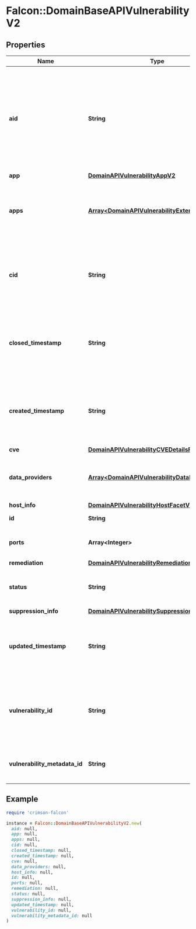 # Falcon::DomainBaseAPIVulnerabilityV2

## Properties

| Name | Type | Description | Notes |
| ---- | ---- | ----------- | ----- |
| **aid** | **String** | Asset ID for which the vulnerability has been detected. For managed assets it can correspond to the sensor ID, for unmanaged assets can be a stand alone ID |  |
| **app** | [**DomainAPIVulnerabilityAppV2**](DomainAPIVulnerabilityAppV2.md) |  | [optional] |
| **apps** | [**Array&lt;DomainAPIVulnerabilityExtendedAppV2&gt;**](DomainAPIVulnerabilityExtendedAppV2.md) | Provide details related to the products for which a the vulnerability has been detected | [optional] |
| **cid** | **String** | Contains the customer identifier associated with the asset for which the vulnerability has been detected |  |
| **closed_timestamp** | **String** | A timestamp corresponding to the point in time when the vulnerability has no longer been detected (eg: it got fixed) | [optional] |
| **created_timestamp** | **String** | A timestamp corresponding to the point in time when the vulnerability has been created (detected) in our system |  |
| **cve** | [**DomainAPIVulnerabilityCVEDetailsFacetV2**](DomainAPIVulnerabilityCVEDetailsFacetV2.md) |  | [optional] |
| **data_providers** | [**Array&lt;DomainAPIVulnerabilityDataProviderV1&gt;**](DomainAPIVulnerabilityDataProviderV1.md) | Contains information about the vulnerability data providers of this entity | [optional] |
| **host_info** | [**DomainAPIVulnerabilityHostFacetV2**](DomainAPIVulnerabilityHostFacetV2.md) |  | [optional] |
| **id** | **String** | Vulnerability unique ID |  |
| **ports** | **Array&lt;Integer&gt;** | Contains ports that the vulnerability affects | [optional] |
| **remediation** | [**DomainAPIVulnerabilityRemediationFacetV2**](DomainAPIVulnerabilityRemediationFacetV2.md) |  | [optional] |
| **status** | **String** | Current status of a vulnerability (open, closed, reopen) |  |
| **suppression_info** | [**DomainAPIVulnerabilitySuppressionInfoV2**](DomainAPIVulnerabilitySuppressionInfoV2.md) |  | [optional] |
| **updated_timestamp** | **String** | A timestamp corresponding to the point in time when a vulnerability&#39;s information or status have been updated |  |
| **vulnerability_id** | **String** | Dynamic label that contains the CVE ID if applicable, otherwise the vulnerability metadata ID or label from the provider | [optional] |
| **vulnerability_metadata_id** | **String** | Unique identifier for the vulnerability metadata | [optional] |

## Example

```ruby
require 'crimson-falcon'

instance = Falcon::DomainBaseAPIVulnerabilityV2.new(
  aid: null,
  app: null,
  apps: null,
  cid: null,
  closed_timestamp: null,
  created_timestamp: null,
  cve: null,
  data_providers: null,
  host_info: null,
  id: null,
  ports: null,
  remediation: null,
  status: null,
  suppression_info: null,
  updated_timestamp: null,
  vulnerability_id: null,
  vulnerability_metadata_id: null
)
```

